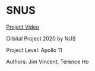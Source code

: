 # SNUS

[Project Video](https://www.youtube.com/watch?v=DfCUDk3LgPU)

Orbital Project 2020 by NUS

Project Level: Apollo 11

Authors: Jim Vincent, Terence Ho
